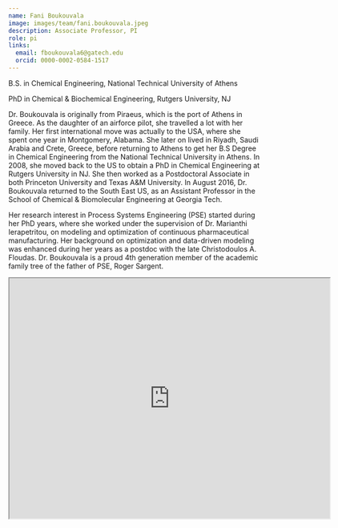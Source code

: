 ```yaml
---
name: Fani Boukouvala
image: images/team/fani.boukouvala.jpeg
description: Associate Professor, PI
role: pi
links:
  email: fboukouvala6@gatech.edu
  orcid: 0000-0002-0584-1517
---
```


B.S. in Chemical Engineering, National Technical University of Athens

PhD in Chemical & Biochemical Engineering, Rutgers University, NJ


Dr. Boukouvala is originally from Piraeus, which is the port of Athens in Greece. As the daughter of an airforce pilot, she travelled a lot with her family. Her first international move was actually to the USA, where she spent one year in Montgomery, Alabama. She later on lived in Riyadh, Saudi Arabia and Crete, Greece, before returning to Athens to get her B.S Degree in Chemical Engineering from the National Technical University in Athens. In 2008, she moved back to the US to obtain a PhD in Chemical Engineering at Rutgers University in NJ. She then worked as a Postdoctoral Associate in both Princeton University and Texas A&M University. In August 2016, Dr. Boukouvala returned to the South East US, as an Assistant Professor in the School of Chemical & Biomolecular Engineering at Georgia Tech.

Her research interest in Process Systems Engineering (PSE) started during her PhD years, where she worked under the supervision of Dr. Marianthi Ierapetritou, on modeling and optimization of continuous pharmaceutical manufacturing. Her background on optimization and data-driven modeling was enhanced during her years as a postdoc with the late Christodoulos A. Floudas. Dr. Boukouvala is a proud 4th generation member of the academic family tree of the father of PSE, Roger Sargent.

<iframe src="https://www.google.com/maps/d/embed?mid=12O6JfjyFfw_fsskf8q9o-9aZ7mvSWqz0&ehbc=2E312F" width="640" height="480"></iframe>
